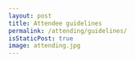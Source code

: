 ```yaml
---
layout: post
title: Attendee guidelines
permalink: /attending/guidelines/
isStaticPost: true
image: attending.jpg
---
```

